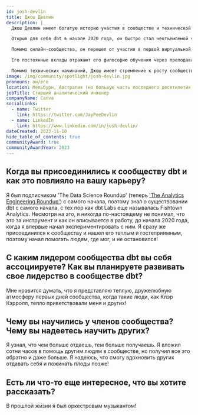 ```yaml
---
id: josh-devlin
title: Джош Девлин
description: |
  Джош Девлин имеет богатую историю участия в сообществе и технической экспертизы как в dbt, так и в более широких аналитических сообществах.

  Открыв для себя dbt в начале 2020 года, он быстро стал неотъемлемой частью его <a href="https://www.getdbt.com/community/join-the-community" rel="noopener noreferrer" target="_blank">сообщества</a>, используя платформу как инструмент обучения и помогая другим в их пути с dbt. Джош помог тысячам пользователей dbt своими советами и почти энциклопедическими знаниями о dbt.

  Помимо онлайн-сообщества, он перешел от участия в первой виртуальной конференции Coalesce в декабре 2020 года к <a href="https://coalesce.getdbt.com/blog/babies-and-bathwater-is-kimball-still-relevant" title="на первой очной конференции Coalesce" rel="noopener noreferrer" target="_blank">выступлению на первой очной конференции Coalesce</a> в Новом Орлеане в 2022 году. Он также внес вклад в кодовые базы dbt-core и dbt-snowflake, помогая улучшать продукт самым прямым образом.

  Его постоянные вклады отражают его философию обучения через преподавание, принцип, который не только обогатил сообщество dbt, но и значительно укрепил его навыки работы с инструментом, делая его ценным членом сообщества.

  Помимо технических начинаний, Джош имеет стремление к росту сообщества и способности индивидуума вносить вклад в большее целое, что отражается в его ранних занятиях как оркестрового музыканта. Его история — это сочетание технической проницательности, участия в сообществе и тонкого понимания симбиотических отношений между обучением и преподаванием, что делает его заметной фигурой в области аналитической инженерии.
image: /img/community/spotlight/josh-devlin.jpg
pronouns: он/его
location: Мельбурн, Австралия (но большую часть последнего десятилетия провел в Хьюстоне, США)
jobTitle: Старший аналитический инженер
companyName: Canva
socialLinks:
  - name: Twitter
    link: https://twitter.com/JayPeeDevlin
  - name: LinkedIn
    link: https://www.linkedin.com/in/josh-devlin/
dateCreated: 2023-11-10
hide_table_of_contents: true
communityAward: true
communityAwardYear: 2023
---
```


## Когда вы присоединились к сообществу dbt и как это повлияло на вашу карьеру?

Я был подписчиком 'The Data Science Roundup' (теперь ['The Analytics Engineering Roundup'](https://roundup.getdbt.com/)) с самого начала, поэтому знал о существовании dbt с самого начала, с тех пор как dbt Labs еще называлась Fishtown Analytics. Несмотря на это, я никогда по-настоящему не понимал, что это за инструмент и как он вписывается в работу, до начала 2020 года, когда я впервые начал экспериментировать с ним. Я сразу же присоединился к сообществу и нашел его теплым и гостеприимным, поэтому начал помогать людям, где мог, и не остановился!

## С каким лидером сообщества dbt вы себя ассоциируете? Как вы планируете развивать свое лидерство в сообществе dbt?

Мне нравится думать, что я представляю теплую, дружелюбную атмосферу первых дней сообщества, когда такие люди, как Клэр Кэрролл, тепло приветствовали меня и других!

## Чему вы научились у членов сообщества? Чему вы надеетесь научить других?

Я узнал, что чем больше отдаешь, тем больше получаешь. Я вложил сотни часов в помощь другим людям в сообществе, но получил все это обратно и даже больше. Я надеюсь, что смогу вдохновить других отдавать себя и пожинать плоды позже!

## Есть ли что-то еще интересное, что вы хотите рассказать?

В прошлой жизни я был оркестровым музыкантом!